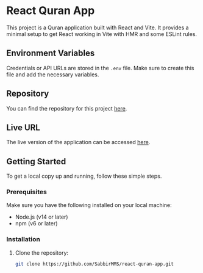# React Quran App

This project is a Quran application built with React and Vite. It provides a minimal setup to get React working in Vite with HMR and some ESLint rules.


## Environment Variables

Credentials or API URLs are stored in the `.env` file. Make sure to create this file and add the necessary variables.

## Repository

You can find the repository for this project [here](https://github.com/SabbirMMS/react-quran-app).

## Live URL

The live version of the application can be accessed [here](https://react-quran-app-two.vercel.app).

## Getting Started

To get a local copy up and running, follow these simple steps.

### Prerequisites

Make sure you have the following installed on your local machine:

- Node.js (v14 or later)
- npm (v6 or later)

### Installation

1. Clone the repository:

   ```sh
   git clone https://github.com/SabbirMMS/react-quran-app.git
